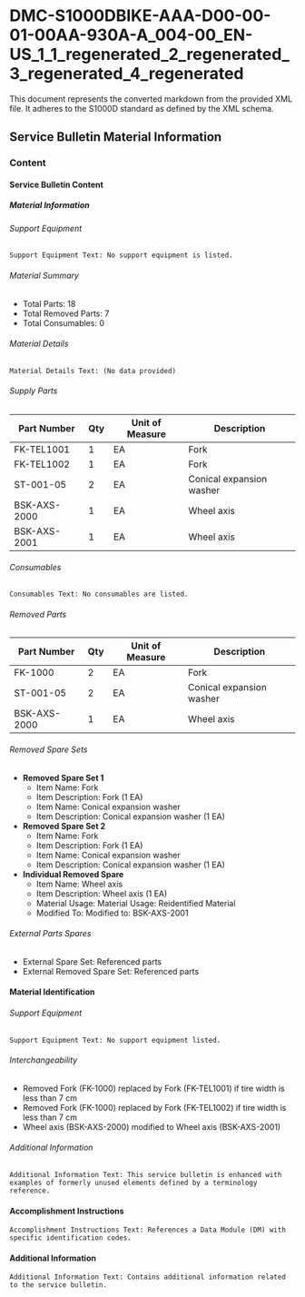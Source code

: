 # DMC-S1000DBIKE-AAA-D00-00-01-00AA-930A-A_004-00_EN-US_1_1_regenerated_2_regenerated_3_regenerated_4_regenerated

This document represents the converted markdown from the provided XML file. It adheres to the S1000D standard as defined by the XML schema.

## Service Bulletin Material Information

### Content

#### Service Bulletin Content

##### Material Information

###### Support Equipment

```
Support Equipment Text: No support equipment is listed.
```

###### Material Summary

*   Total Parts: 18
*   Total Removed Parts: 7
*   Total Consumables: 0

###### Material Details

```
Material Details Text: (No data provided)
```

###### Supply Parts

| Part Number | Qty | Unit of Measure | Description |
|---|---|---|---|
| FK-TEL1001 | 1 | EA | Fork |
| FK-TEL1002 | 1 | EA | Fork |
| ST-001-05 | 2 | EA | Conical expansion washer |
| BSK-AXS-2000 | 1 | EA | Wheel axis |
| BSK-AXS-2001 | 1 | EA | Wheel axis |

###### Consumables

```
Consumables Text: No consumables are listed.
```

###### Removed Parts

| Part Number | Qty | Unit of Measure | Description |
|---|---|---|---|
| FK-1000 | 2 | EA | Fork |
| ST-001-05 | 2 | EA | Conical expansion washer |
| BSK-AXS-2000 | 1 | EA | Wheel axis |

###### Removed Spare Sets

*   **Removed Spare Set 1**
    *   Item Name: Fork
    *   Item Description: Fork (1 EA)
    *   Item Name: Conical expansion washer
    *   Item Description: Conical expansion washer (1 EA)
*   **Removed Spare Set 2**
    *   Item Name: Fork
    *   Item Description: Fork (1 EA)
    *   Item Name: Conical expansion washer
    *   Item Description: Conical expansion washer (1 EA)
*   **Individual Removed Spare**
    *   Item Name: Wheel axis
    *   Item Description: Wheel axis (1 EA)
    *   Material Usage: Material Usage: Reidentified Material
    *   Modified To: Modified to: BSK-AXS-2001

###### External Parts Spares

*   External Spare Set: Referenced parts
*   External Removed Spare Set: Referenced parts

#### Material Identification

###### Support Equipment

```
Support Equipment Text: No support equipment listed.
```

###### Interchangeability

*   Removed Fork (FK-1000) replaced by Fork (FK-TEL1001) if tire width is less than 7 cm
*   Removed Fork (FK-1000) replaced by Fork (FK-TEL1002) if tire width is less than 7 cm
*   Wheel axis (BSK-AXS-2000) modified to Wheel axis (BSK-AXS-2001)

###### Additional Information

```
Additional Information Text: This service bulletin is enhanced with examples of formerly unused elements defined by a terminology reference.
```

#### Accomplishment Instructions

```
Accomplishment Instructions Text: References a Data Module (DM) with specific identification codes.
```

#### Additional Information

```
Additional Information Text: Contains additional information related to the service bulletin.
```